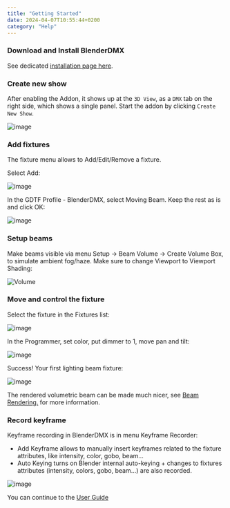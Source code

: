 ```yaml
---
title: "Getting Started"
date: 2024-04-07T10:55:44+0200
category: "Help"
---
```

### Download and Install BlenderDMX

See dedicated [installation page here](../installation).


### Create new show

After enabling the Addon, it shows up at the `3D View`, as a `DMX` tab on the
right side, which shows a single panel. Start the addon by clicking `Create New Show`.

![image](../media/create_new_show.png)


### Add fixtures

The fixture menu allows to Add/Edit/Remove a fixture.

Select Add:

![image](../media/fixture_menu.png)

In the GDTF Profile - BlenderDMX, select Moving Beam. Keep the rest as is and
click OK:

![image](../media/fixture_add.png)

### Setup beams

Make beams visible via menu Setup → Beam Volume → Create Volume Box, to simulate
ambient fog/haze. Make sure to change Viewport to Viewport Shading:

![Volume](../media/volume.png)

### Move and control the fixture

Select the fixture in the Fixtures list:

![image](../media/fixture_list.png)

In the Programmer, set color, put dimmer to 1, move pan and tilt:

![image](../media/fixture_programmer.png)

Success! Your first lighting beam fixture:

![image](../media/fixture_preview.png)

The rendered volumetric beam can be made much nicer, see <a
href="../rendering/" >Beam Rendering.</a> for more information.

### Record keyframe

Keyframe recording in BlenderDMX is in menu Keyframe Recorder:

- Add Keyframe allows to manually insert keyframes related to the fixture attributes, like intensity, color, gobo, beam...
- Auto Keying turns on Blender internal auto-keying + changes to fixtures attributes (intensity, colors, gobo, beam...) are also recorded.

![image](https://github.com/open-stage/blender-dmx/assets/3680926/4ede8b00-1a7a-4387-8145-edf67ef25ece)

You can continue to the <a href="../setup" ><i class="fa-solid fa-circle-play"></i> User Guide</a>


